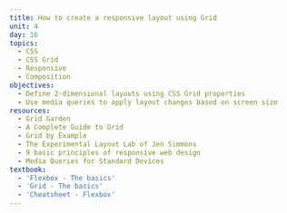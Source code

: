 ```yaml
---
title: How to create a responsive layout using Grid
unit: 4
day: 16
topics:
  - CSS
  - CSS Grid
  - Responsive
  - Composition
objectives:
  - Define 2-dimensional layouts using CSS Grid properties
  - Use media queries to apply layout changes based on screen size
resources:
  - Grid Garden
  - A Complete Guide to Grid
  - Grid by Example
  - The Experimental Layout Lab of Jen Simmons
  - 9 basic principles of responsive web design
  - Media Queries for Standard Devices
textbook:
  - 'Flexbox - The basics'
  - 'Grid - The basics'
  - 'Cheatsheet - Flexbox'
---
```

